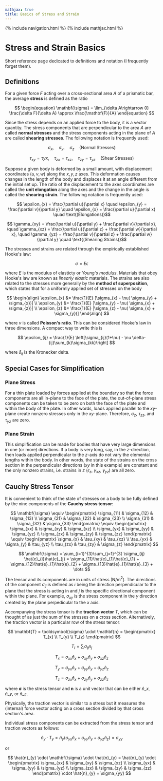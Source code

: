 ```yaml
---
mathjax: true
title: Basics of Stress and Strain
---
```

{% include navigation.html %}
{% include mathjax.html %}

# Stress and Strain Basics

Short reference page dedicated to definitions and notation (I frequently forget them).

## Definitions

For a given force $F$ acting over a cross-sectional area $A$ of a prismatic bar, the average **stress** is defined as the ratio

$$ \begin{equation} \mathbf{\sigma} = \lim_{\delta A\rightarrow 0} \frac{\delta F}{\delta A} \approx \frac{\mathbf{F}}{A} \end{equation} $$

Since the stress depends on an applied force to the body, it is a vector quantity. The stress components that are perpendicular to the area $A$ are called **normal stresses** and the stress components acting in the plane of $A$ are called **shearing stresses**. The following notation is frequently used:

$$ \sigma_{x}, \quad \sigma_{y}, \quad \sigma_{z} \quad \text{(Normal Stresses)} $$

$$ \tau_{xy} = \tau{yx}, \quad  \tau_{zx}=\tau_{xz}, \quad \tau_{zy}=\tau_{yz} \quad \text{(Shear Stresses)} $$

Suppose a given body is deformed by a small amount, with displacement coordinates $(u, v, w)$ along the $x, y, z$ axes. This deformation causes changes in the length of the body and displaces it at an angle different from the initial set up. The ratio of the displacement to the axes coordinates are called the **unit elongation** along the axes and the change in the angle is called the **shearing strain**. The following notation is frequently used:

$$ \epsilon_{x} = \frac{\partial u}{\partial x} \quad \epsilon_{y} = \frac{\partial v}{\partial y} \quad \epsilon_{x} = \frac{\partial u}{\partial x} \quad \text{(Elongations)}$$

$$ \gamma_{xy} = \frac{\partial u}{\partial y} + \frac{\partial v}{\partial x}, \quad \gamma_{xz} = \frac{\partial u}{\partial z} + \frac{\partial w}{\partial x}, \quad \gamma_{yz} = \frac{\partial v}{\partial z} + \frac{\partial w}{\partial y} \quad \text{(Shearing Strains)}$$

The stresses and strains are related through the empirically established Hooke's law:

$$ \begin{equation} \sigma = E\epsilon \end{equation} $$

where $E$ is the modulus of elasticty or *Young's modulus*. Materials that obey Hooke's law are known as *linearly elastic* materials. The strains are also related to the stresses more generally by the **method of superposition**, which states that for a uniformly applied set of stresses on the body

$$ \begin{align} \epsilon_{x} &= \frac{1}{E} [\sigma_{x} - \nu( \sigma_{y} + \sigma_{x})] \\ \epsilon_{y} &= \frac{1}{E} [\sigma_{y} - \nu( \sigma_{x} + \sigma_{z})] \\ \epsilon_{z} &= \frac{1}{E} [\sigma_{z} - \nu( \sigma_{x} + \sigma_{y})] \end{align} $$

where $\nu$ is called **Poisson's ratio**. This can be considered Hooke's law in three dimensions. A compact way to write this is 

$$ \epsilon_{ij} = \frac{1}{E} \left[\sigma_{ij}(1+\nu) - \nu \delta-{ij}\sum_{k}\sigma_{kk}\right] $$

where $\delta_{ij}$ is the Kronecker delta.

## Special Cases for Simplification

### Plane Stress

For a thin plate loaded by forces applied at the boundary so that the force components are all in-plane to the face of the plate, the out-of-plane stress components can be taken to be zero on both the face of the plate and within the body of the plate. In other words, loads applied parallel to the $xy$-plane create nonzero stresses only in the $xy$-plane. Therefore, $\sigma_z$, $\tau_{zz}$, and $\tau_{yz}$ are zero. 

### Plane Strain

This simplification can be made for bodies that have very large dimensions in one (or more) directions. If a body is very long, say, in the $z$-direction, then loads applied perpendicular to the $z$-axis do not vary the elemental lengths within the body. In other words, the state of the strains on the cross section in the perpendicular directions ($xy$ in this example) are constant and the only nonzero strains, i.e. strains in $z$ ($\epsilon_{z}$, $\gamma_{xz}$, $\gamma_{yz}$) are all zero.

## Cauchy Stress Tensor

It is convenient to think of the state of stresses on a body to be fully defined by the nine components of the **Cauchy stress tensor**:

$$ \mathbf{\sigma} \equiv \begin{pmatrix} \sigma_{11} & \sigma_{12} & \sigma_{13} \\ \sigma_{21} & \sigma_{22} & \sigma_{23} \\ \sigma_{31} & \sigma_{32} & \sigma_{33} \end{pmatrix} \equiv \begin{pmatrix} \sigma_{xx} & \sigma_{xy} & \sigma_{xz} \\ \sigma_{yx} & \sigma_{yy} & \sigma_{yz} \\ \sigma_{zx} & \sigma_{zy} & \sigma_{zz} \end{pmatrix} \equiv \begin{pmatrix} \sigma_{x} & \tau_{xy} & \tau_{xz} \\ \tau_{yx} & \sigma_{y} & \tau_{yz} \\ \tau_{zx} & \tau_{zy} & \sigma_{z} \end{pmatrix} $$

$$ \mathbf{\sigma} = \sum_{i=1}^{3}\sum_{j=1}^{3} \sigma_{ij} \hat{e}_{i}\hat{e}_{j} = \sigma_{11}\hat{e}_{1}\hat{e}_{1} + \sigma_{12}\hat{e}_{1}\hat{e}_{2} + \sigma_{13}\hat{e}_{1}\hat{e}_{3} + \dots $$

The tensor and its components are in units of stress (N/m$^2$). The directions of the component $\sigma_{ij}$ is defined as $i$ being the direction perpendicular to the plane that the stress is acting in and $j$ is the specific directional component within the plane. For example, $\sigma_{xy}$ is the stress component in the $y$ direction created by the plane perpedicular to the $x$ axis.

Accompanying the stress tensor is the **traction vector** $T$, which can be thought of as just the sum of the stresses on a cross section. Alternatively, the traction vector is a particular row of the stress tensor:

$$ \mathbf{T} = \boldsymbol{\sigma} \cdot \mathbf{n} = \begin{pmatrix} T_{x} \\ T_{y} \\ T_{z} \end{pmatrix} $$

$$ T_{i} = \sum_{i}\sigma_{ij}n_{j} $$

$$ T_{x} = \sigma_{xx}\hat{n}_{x} + \sigma_{xy}\hat{n}_{y} + \sigma_{xz}\hat{n}_{z} $$ 

$$ T_{y} = \sigma_{yx}\hat{n}_{x} + \sigma_{yy}\hat{n}_{y} + \sigma_{yz}\hat{n}_{z} $$ 

$$ T_{z} = \sigma_{zx}\hat{n}_{x} + \sigma_{zy}\hat{n}_{y} + \sigma_{zz}\hat{n}_{z} $$ 

where $\mathbf{\sigma}$ is the stress tensor and $\mathbf{n}$ is a unit vector that can be either $\hat{n}\_{x}$, $\hat{n}\_{y}$, or $\hat{n}\_{z}$.

Physically, the traction vector is similar to a stress but it measures the (internal) force vector acting on a cross section divided by that cross section's area.

Individual stress components can be extracted from the stress tensor and traction vectors as follows:

$$ \hat{n}_{y} \cdot T_{y} = \hat{n}_{y} (\sigma_{yx}\hat{n}_{x} + \sigma_{yy}\hat{n}_{y} + \sigma_{yz}\hat{n}_{z}) = \sigma_{yy} $$

or

$$ \hat{n}_{y} \cdot \mathbf{\sigma} \cdot \hat{n}_{y} = \hat{n}_{y} \cdot \begin{pmatrix} \sigma_{xx} & \sigma_{xy} & \sigma_{xz} \\ \sigma_{yx} & \sigma_{yy} & \sigma_{yz} \\ \sigma_{zx} & \sigma_{zy} & \sigma_{zz} \end{pmatrix} \cdot \hat{n}_{y} = \sigma_{yy} $$


